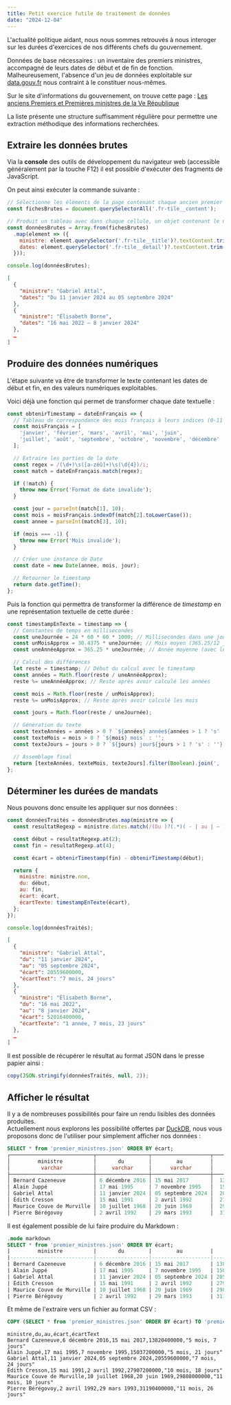 ```yaml
---
title: Petit exercice futile de traitement de données
date: "2024-12-04"
---
```


L'actualité politique aidant, nous nous sommes retrouvés à nous interoger sur les durées d'exercices de nos différents chefs du gouvernement.

Données de base nécessaires : un inventaire des premiers ministres, accompagné de leurs dates de début et de fin de fonction.
Malheureusement, l'absence d'un jeu de données exploitable sur [data.gouv.fr](https://www.data.gouv.fr/fr/) nous contraint à le constituer nous-mêmes.

Sur le site d'informations du gouvernement, on trouve cette page : 
[Les anciens Premiers et Premières ministres de la Ve République](https://www.info.gouv.fr/les-anciens-premiers-et-premieres-ministres-de-la-ve-republique)

La liste présente une structure suffisamment régulière pour permettre une extraction méthodique des informations recherchées.

## Extraire les données brutes

Via la **console** des outils de développement du navigateur web (accessible généralement par la touche F12) il est possible d'exécuter des fragments de JavaScript.

On peut ainsi exécuter la commande suivante : 

```js
// Sélectionne les éléments de la page contenant chaque ancien premier ministre
const fichesBrutes = document.querySelectorAll('.fr-tile__content');

// Produit un tableau avec dans chaque cellule, un objet contenant le nom et la période d'éxercice
const donnéesBrutes = Array.from(fichesBrutes)
  .map(element => ({
    ministre: element.querySelector('.fr-tile__title')?.textContent.trim(),
    dates: element.querySelector('.fr-tile__detail')?.textContent.trim(),
  }));

console.log(donnéesBrutes);

```

```json
[
  {
    "ministre": "Gabriel Attal",
    "dates": "Du 11 janvier 2024 au 05 septembre 2024"
  },
  {
    "ministre": "Élisabeth Borne",
    "dates": "16 mai 2022 – 8 janvier 2024"
  },
  …
]
```

## Produire des données numériques

L'étape suivante va être de transformer le texte contenant les dates de début et fin, en des valeurs numériques exploitables.

Voici déjà une fonction qui permet de transformer chaque date textuelle : 

```js
const obtenirTimestamp = dateEnFrançais => {
  // Tableau de correspondance des mois français à leurs indices (0-11 pour Date)
  const moisFrançais = [
    'janvier', 'février', 'mars', 'avril', 'mai', 'juin',
    'juillet', 'août', 'septembre', 'octobre', 'novembre', 'décembre'
  ];

  // Extraire les parties de la date
  const regex = /(\d+)\s([a-zéû]+)\s(\d{4})/i;
  const match = dateEnFrançais.match(regex);

  if (!match) {
    throw new Error('Format de date invalide');
  }

  const jour = parseInt(match[1], 10);
  const mois = moisFrançais.indexOf(match[2].toLowerCase());
  const annee = parseInt(match[3], 10);

  if (mois === -1) {
    throw new Error('Mois invalide');
  }

  // Créer une instance de Date
  const date = new Date(annee, mois, jour);

  // Retourner le timestamp
  return date.getTime();
};

```

Puis la fonction qui permettra de transformer la différence de *timestamp* en une représentation textuelle de cette durée  : 

```js
const timestampEnTexte = timestamp => {
  // Constantes de temps en millisecondes
  const uneJournée = 24 * 60 * 60 * 1000; // Millisecondes dans une journée
  const unMoisApprox = 30.4375 * uneJournée; // Mois moyen (365.25/12 jours)
  const uneAnnéeApprox = 365.25 * uneJournée; // Année moyenne (avec les années bissextiles)

  // Calcul des différences
  let reste = timestamp; // Début du calcul avec le timestamp
  const années = Math.floor(reste / uneAnnéeApprox);
  reste %= uneAnnéeApprox; // Reste après avoir calculé les années

  const mois = Math.floor(reste / unMoisApprox);
  reste %= unMoisApprox; // Reste après avoir calculé les mois

  const jours = Math.floor(reste / uneJournée);

  // Génération du texte
  const texteAnnées = années > 0 ? `${années} année${années > 1 ? 's' : ''}` : '';
  const texteMois = mois > 0 ? `${mois} mois` : '';
  const texteJours = jours > 0 ? `${jours} jour${jours > 1 ? 's' : ''}` : '';

  // Assemblage final
  return [texteAnnées, texteMois, texteJours].filter(Boolean).join(', ');
};

```

## Déterminer les durées de mandats

Nous pouvons donc ensuite les appliquer sur nos données : 

```js
const donnéesTraités = donnéesBrutes.map(ministre => {
  const resultatRegexp = ministre.dates.match(/(Du )?(.*)( - | au | – )(.*)/);

  const début = resultatRegexp.at(2);
  const fin = resultatRegexp.at(4);

  const écart = obtenirTimestamp(fin) - obtenirTimestamp(début);

  return {
    ministre: ministre.nom,
    du: début,
    au: fin,
    écart: écart,
    écartTexte: timestampEnTexte(écart),
  };
});

console.log(donnéesTraités);

```

```json
[
  {
    "ministre": "Gabriel Attal",
    "du": "11 janvier 2024",
    "au": "05 septembre 2024",
    "écart": 20559600000,
    "écartText": "7 mois, 24 jours"
  },
  {
    "ministre": "Élisabeth Borne",
    "du": "16 mai 2022",
    "au": "8 janvier 2024",
    "écart": 52016400000,
    "écartTexte": "1 année, 7 mois, 23 jours"
  },
  …
]
```

Il est possible de récupérer le résultat au format JSON dans le presse papier ainsi : 

```js
copy(JSON.stringify(donnéesTraités, null, 2));
```

## Afficher le résultat

Il y a de nombreuses possibilités pour faire un rendu lisibles des données produites.  
Actuellement nous explorons les possibilité offertes par [DuckDB](https://duckdb.org/), nous vous proposons donc de l'utiliser pour simplement afficher nos données :


```sql
SELECT * from 'premier_ministres.json' ORDER BY écart;
┌───────────────────────────┬─────────────────┬───────────────────┬──────────────┬─────────────────────────────┐
│         ministre          │       du        │        au         │    écart     │         écartTexte          │
│          varchar          │     varchar     │      varchar      │    int64     │           varchar           │
├───────────────────────────┼─────────────────┼───────────────────┼──────────────┼─────────────────────────────┤
│ Bernard Cazeneuve         │ 6 décembre 2016 │ 15 mai 2017       │  13820400000 │ 5 mois, 7 jours             │
│ Alain Juppé               │ 17 mai 1995     │ 7 novembre 1995   │  15037200000 │ 5 mois, 21 jours            │
│ Gabriel Attal             │ 11 janvier 2024 │ 05 septembre 2024 │  20559600000 │ 7 mois, 24 jours            │
│ Édith Cresson             │ 15 mai 1991     │ 2 avril 1992      │  27907200000 │ 10 mois, 18 jours           │
│ Maurice Couve de Murville │ 10 juillet 1968 │ 20 juin 1969      │  29808000000 │ 11 mois, 10 jours           │
│ Pierre Bérégovoy          │ 2 avril 1992    │ 29 mars 1993      │  31190400000 │ 11 mois, 26 jours           │
```

Il est également possible de lui faire produire du Markdown :

```sql
.mode markdown
SELECT * from 'premier_ministres.json' ORDER BY écart;
|         ministre          |       du        |        au         |    écart     |          écartTexte         |
|---------------------------|-----------------|-------------------|-------------:|-----------------------------|
| Bernard Cazeneuve         | 6 décembre 2016 | 15 mai 2017       | 13820400000  | 5 mois, 7 jours             |
| Alain Juppé               | 17 mai 1995     | 7 novembre 1995   | 15037200000  | 5 mois, 21 jours            |
| Gabriel Attal             | 11 janvier 2024 | 05 septembre 2024 | 20559600000  | 7 mois, 24 jours            |
| Édith Cresson             | 15 mai 1991     | 2 avril 1992      | 27907200000  | 10 mois, 18 jours           |
| Maurice Couve de Murville | 10 juillet 1968 | 20 juin 1969      | 29808000000  | 11 mois, 10 jours           |
| Pierre Bérégovoy          | 2 avril 1992    | 29 mars 1993      | 31190400000  | 11 mois, 26 jours           |
```

Et même de l'extraire vers un fichier au format CSV : 

```sql
COPY (SELECT * from 'premier_ministres.json' ORDER BY écart) TO 'premier_ministres.csv';
```

```csv
ministre,du,au,écart,écartText
Bernard Cazeneuve,6 décembre 2016,15 mai 2017,13820400000,"5 mois, 7 jours"
Alain Juppé,17 mai 1995,7 novembre 1995,15037200000,"5 mois, 21 jours"
Gabriel Attal,11 janvier 2024,05 septembre 2024,20559600000,"7 mois, 24 jours"
Édith Cresson,15 mai 1991,2 avril 1992,27907200000,"10 mois, 18 jours"
Maurice Couve de Murville,10 juillet 1968,20 juin 1969,29808000000,"11 mois, 10 jours"
Pierre Bérégovoy,2 avril 1992,29 mars 1993,31190400000,"11 mois, 26 jours"
```
